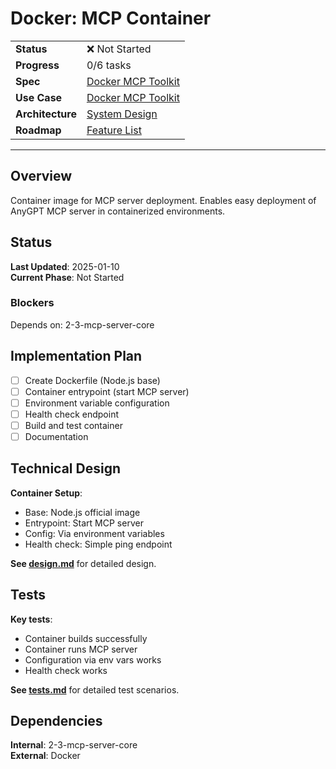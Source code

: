 # Docker: MCP Container

| | |
|---|---|
| **Status** | ❌ Not Started |
| **Progress** | 0/6 tasks |
| **Spec** | [Docker MCP Toolkit](../../../../products/anygpt/specs/anygpt/docker-mcp-toolkit.md) |
| **Use Case** | [Docker MCP Toolkit](../../../../products/anygpt/cases/docker-mcp-toolkit.md) |
| **Architecture** | [System Design](../../architecture.md) |
| **Roadmap** | [Feature List](../../roadmap.md) |

---

## Overview

Container image for MCP server deployment. Enables easy deployment of AnyGPT MCP server in containerized environments.

## Status

**Last Updated**: 2025-01-10  
**Current Phase**: Not Started

### Blockers
Depends on: 2-3-mcp-server-core

## Implementation Plan

- [ ] Create Dockerfile (Node.js base)
- [ ] Container entrypoint (start MCP server)
- [ ] Environment variable configuration
- [ ] Health check endpoint
- [ ] Build and test container
- [ ] Documentation

## Technical Design

**Container Setup**:
- Base: Node.js official image
- Entrypoint: Start MCP server
- Config: Via environment variables
- Health check: Simple ping endpoint

**See [design.md](./design.md)** for detailed design.

## Tests

**Key tests**:
- Container builds successfully
- Container runs MCP server
- Configuration via env vars works
- Health check works

**See [tests.md](./tests.md)** for detailed test scenarios.

## Dependencies

**Internal**: 2-3-mcp-server-core  
**External**: Docker

